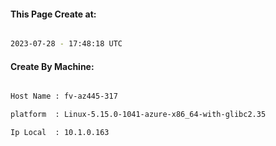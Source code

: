 
   
#### This Page Create at:

```bash

2023-07-28 - 17:48:18 UTC

```

#### Create By Machine:

```bash

Host Name : fv-az445-317

platform  : Linux-5.15.0-1041-azure-x86_64-with-glibc2.35

Ip Local  : 10.1.0.163

```

